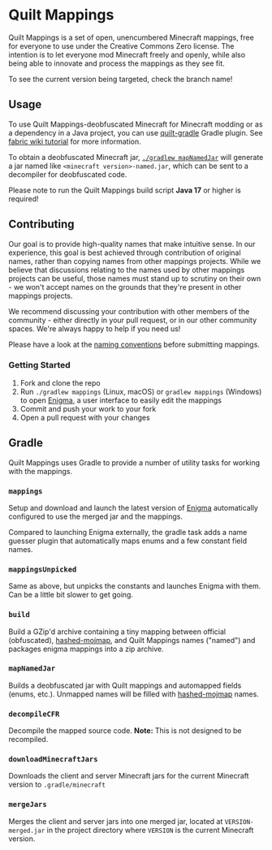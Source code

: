# Quilt Mappings

Quilt Mappings is a set of open, unencumbered Minecraft mappings, free for everyone to use under the Creative Commons Zero license. The intention is to let 
everyone mod Minecraft freely and openly, while also being able to innovate and process the mappings as they see fit.

To see the current version being targeted, check the branch name!

## Usage
To use Quilt Mappings-deobfuscated Minecraft for Minecraft modding or as a dependency in a Java project, you can use [quilt-gradle](https://github.com/quiltmc/quilt-gradle) Gradle plugin. See [fabric wiki tutorial](https://fabricmc.net/wiki/tutorial:setup) for more information.

To obtain a deobfuscated Minecraft jar, [`./gradlew mapNamedJar`](#mapNamedJar) will generate a jar named like `<minecraft version>-named.jar`, which can be sent to a decompiler for deobfuscated code.

Please note to run the Quilt Mappings build script **Java 17** or higher is required!

## Contributing

Our goal is to provide high-quality names that make intuitive sense. In our experience, this goal is best achieved through contribution of original names, rather than copying names from other mappings projects. While we believe that discussions relating to the names used by other mappings projects can be useful, those names must stand up to scrutiny on their own - we won't accept names on the grounds that they're present in other mappings projects. 

We recommend discussing your contribution with other members of the community - either directly in your pull request, or in our other community spaces. We're always happy to help if you need us!

Please have a look at the [naming conventions](/CONVENTIONS.md) before submitting mappings.

### Getting Started

1. Fork and clone the repo
2. Run `./gradlew mappings` (Linux, macOS) or `gradlew mappings` (Windows) to open [Enigma](https://github.com/QuiltMC/Enigma), a user interface to easily edit the mappings
3. Commit and push your work to your fork
4. Open a pull request with your changes

## Gradle
Quilt Mappings uses Gradle to provide a number of utility tasks for working with the mappings.

### `mappings`
Setup and download and launch the latest version of [Enigma](https://github.com/QuiltMC/Enigma) automatically configured to use the merged jar and the mappings.

Compared to launching Enigma externally, the gradle task adds a name guesser plugin that automatically maps enums and a few constant field names.

### `mappingsUnpicked`
Same as above, but unpicks the constants and launches Enigma with them. Can be a little bit slower to get going.


### `build`
Build a GZip'd archive containing a tiny mapping between official (obfuscated), [hashed-mojmap](https://github.com/QuiltMC/mappings-hasher), and Quilt Mappings names ("named") and packages enigma mappings into a zip archive.

### `mapNamedJar`
Builds a deobfuscated jar with Quilt mappings and automapped fields (enums, etc.). Unmapped names will be filled with [hashed-mojmap](https://github.com/QuiltMC/mappings-hasher) names.

### `decompileCFR`
Decompile the mapped source code. **Note:** This is not designed to be recompiled.

### `downloadMinecraftJars`
Downloads the client and server Minecraft jars for the current Minecraft version to `.gradle/minecraft`

### `mergeJars`

Merges the client and server jars into one merged jar, located at `VERSION-merged.jar` in the project directory
where `VERSION` is the current Minecraft version.
